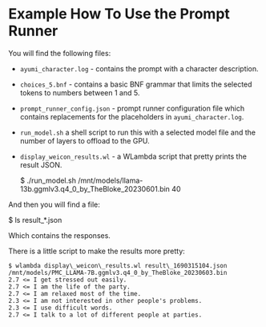 # Example How To Use the Prompt Runner

You will find the following files:

- `ayumi_character.log` - contains the prompt with a character description.
- `choices_5.bnf` - contains a basic BNF grammar that limits the selected tokens to numbers
between 1 and 5.
- `prompt_runner_config.json` - prompt runner configuration file which contains replacements
for the placeholders in `ayumi_character.log`.
- `run_model.sh` a shell script to run this with a selected model file and the number of layers
to offload to the GPU.
- `display_weicon_results.wl` - a WLambda script that pretty prints the result JSON.

   $ ./run\_model.sh /mnt/models/llama-13b.ggmlv3.q4\_0\_by\_TheBloke\_20230601.bin 40

And then you will find a file:

   $ ls result\_\*.json

Which contains the responses.

There is a little script to make the results more pretty:

    $ wlambda display\_weicon\_results.wl result\_1690315104.json
    /mnt/models/PMC_LLAMA-7B.ggmlv3.q4_0_by_TheBloke_20230603.bin
    2.7 <= I get stressed out easily.
    2.7 <= I am the life of the party.
    2.7 <= I am relaxed most of the time.
    2.3 <= I am not interested in other people's problems.
    2.3 <= I use difficult words.
    2.7 <= I talk to a lot of different people at parties.
